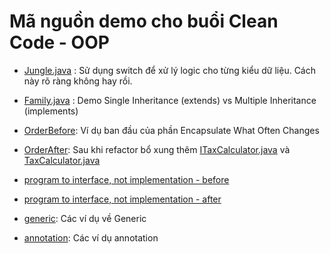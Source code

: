 # Mã nguồn demo cho buổi Clean Code - OOP

- [Jungle.java](src/main/java/forest/Jungle.java) : Sử dụng switch để xử lý logic cho từng kiểu dữ liệu. Cách này rõ ràng không hay rồi.

- [Family.java](src/main/java/family/Family.java) : Demo Single Inheritance (extends) vs Multiple Inheritance (implements)

- [OrderBefore](src/main/java/orderbefore): Ví dụ ban đầu của phần Encapsulate What Often Changes

- [OrderAfter](src/main/java/orderafter): Sau khi refactor bổ xung thêm [ITaxCalculator.java](src/main/java/orderafter/ITaxCalculator.java) và [TaxCalculator.java](src/main/java/orderafter/TaxCalculator.java)

- [program to interface, not implementation - before](src/main/java/graphiceditor/before/GraphicsEditor.java)

- [program to interface, not implementation - after](src/main/java/graphiceditor/after/GraphicsEditor.java)

- [generic](src/main/java/generic): Các ví dụ về Generic
  
- [annotation](src/main/java/annotation): Các ví dụ annotation